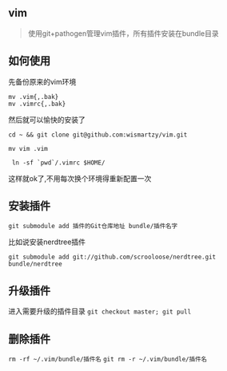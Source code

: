 ## vim

> 使用git+pathogen管理vim插件，所有插件安装在bundle目录

## 如何使用

先备份原来的vim环境
```
mv .vim{,.bak}
mv .vimrc{,.bak}

```

然后就可以愉快的安装了

```cd ~ && git clone git@github.com:wismartzy/vim.git```

```mv vim .vim```

``` ln -sf `pwd`/.vimrc $HOME/```

这样就ok了,不用每次换个环境得重新配置一次

## 安装插件

```git submodule add 插件的Git仓库地址 bundle/插件名字```

比如说安装nerdtree插件

```git submodule add git://github.com/scrooloose/nerdtree.git bundle/nerdtree```

## 升级插件

进入需要升级的插件目录
```git checkout master; git pull```

## 删除插件

```rm -rf ~/.vim/bundle/插件名```
```git rm -r ~/.vim/bundle/插件名```
